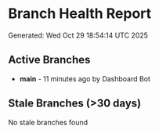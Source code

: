 # Branch Health Report
Generated: Wed Oct 29 18:54:14 UTC 2025

## Active Branches
- **main** - 11 minutes ago by Dashboard Bot

## Stale Branches (>30 days)
No stale branches found
